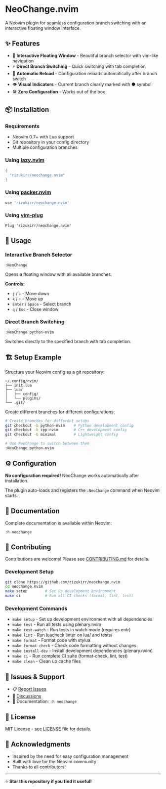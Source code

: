 # NeoChange.nvim

A Neovim plugin for seamless configuration branch switching with an interactive floating window interface.

## ✨ Features

- 🎨 **Interactive Floating Window** - Beautiful branch selector with vim-like navigation
- ⚡ **Direct Branch Switching** - Quick switching with tab completion  
- 🔄 **Automatic Reload** - Configuration reloads automatically after branch switch
- 👁️ **Visual Indicators** - Current branch clearly marked with ● symbol
- 🛠️ **Zero Configuration** - Works out of the box

## 📦 Installation

### Requirements

- Neovim 0.7+ with Lua support
- Git repository in your config directory
- Multiple configuration branches

### Using [lazy.nvim](https://github.com/folke/lazy.nvim)

```lua
{
  "rizukirr/neochange.nvim"
}
```

### Using [packer.nvim](https://github.com/wbthomason/packer.nvim)

```lua
use 'rizukirr/neochange.nvim'
```

### Using [vim-plug](https://github.com/junegunn/vim-plug)

```vim
Plug 'rizukirr/neochange.nvim'
```

## 🎯 Usage

### Interactive Branch Selector
```vim
:NeoChange
```
Opens a floating window with all available branches.

**Controls:**
- `j` / `↓` - Move down
- `k` / `↑` - Move up  
- `Enter` / `Space` - Select branch
- `q` / `Esc` - Close window

### Direct Branch Switching
```vim
:NeoChange python-nvim
```
Switches directly to the specified branch with tab completion.

## 🏗️ Setup Example

Structure your Neovim config as a git repository:

```
~/.config/nvim/
├── init.lua
├── lua/
│   ├── config/
│   └── plugins/
└── .git/
```

Create different branches for different configurations:

```bash
# Create branches for different setups
git checkout -b python-nvim    # Python development config
git checkout -b cpp-nvim       # C++ development config  
git checkout -b minimal        # Lightweight config

# Use NeoChange to switch between them
:NeoChange python-nvim
```

## ⚙️ Configuration

**No configuration required!** NeoChange works automatically after installation.

The plugin auto-loads and registers the `:NeoChange` command when Neovim starts.

## 📖 Documentation

Complete documentation is available within Neovim:

```vim
:h neochange
```

## 🤝 Contributing

Contributions are welcome! Please see [CONTRIBUTING.md](CONTRIBUTING.md) for details.

### Development Setup

```bash
git clone https://github.com/rizukirr/neochange.nvim
cd neochange.nvim
make setup        # Set up development environment
make ci           # Run all CI checks (format, lint, test)
```

### Development Commands

- `make setup` - Set up development environment with all dependencies
- `make test` - Run all tests using plenary.nvim
- `make test-watch` - Run tests in watch mode (requires entr)
- `make lint` - Run luacheck linter on lua/ and tests/
- `make format` - Format code with stylua
- `make format-check` - Check code formatting without changes
- `make install-dev` - Install development dependencies (plenary.nvim)
- `make ci` - Run complete CI suite (format-check, lint, test)
- `make clean` - Clean up cache files

## 🐛 Issues & Support

- 📋 [Report Issues](https://github.com/rizukirr/neochange.nvim/issues)
- 💬 [Discussions](https://github.com/rizukirr/neochange.nvim/discussions)
- 📖 Documentation: `:h neochange`

## 📜 License

MIT License - see [LICENSE](LICENSE) file for details.

## 🙏 Acknowledgments

- Inspired by the need for easy configuration management
- Built with love for the Neovim community
- Thanks to all contributors!

---

⭐ **Star this repository if you find it useful!**
